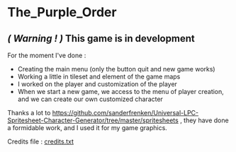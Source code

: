 # The_Purple_Order

## *( Warning ! )* This game is in development

For the moment I've done :

 - Creating the main menu (only the button quit and new game works)
 - Working a little in tileset and element of the game maps
 - I worked on the player and customization of the player  
 - When we start a new game, we access to the menu of player creation, and we can create our own customized character

Thanks a lot to https://github.com/sanderfrenken/Universal-LPC-Spritesheet-Character-Generator/tree/master/spritesheets , they have done a formidable work, and I used it for my game graphics.

Credits file : [credits.txt](CREDITS.TXT)
